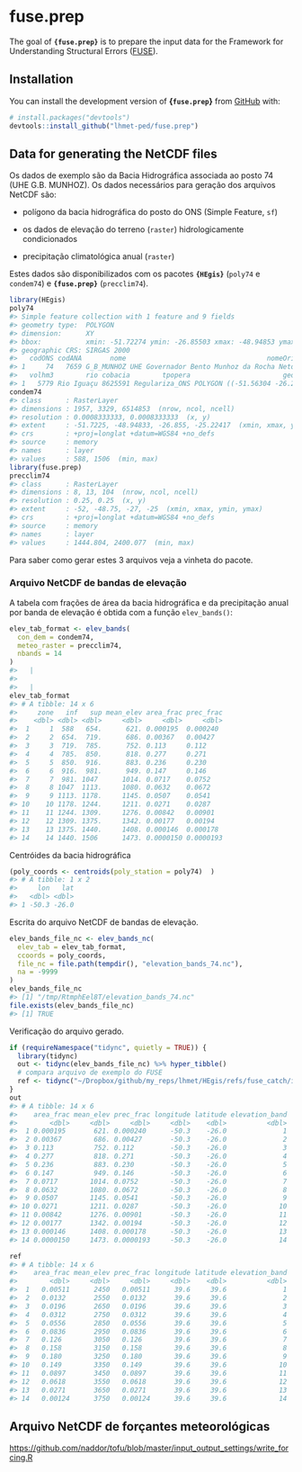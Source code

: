 
<!-- README.md is generated from README.Rmd. Please edit that file -->

# fuse.prep

<!-- badges: start -->

<!-- badges: end -->

The goal of **`{fuse.prep}`** is to prepare the input data for the
Framework for Understanding Structural Errors
([FUSE](https://naddor.github.io/fuse/)).

## Installation

You can install the development version of **{`fuse.prep`}** from
[GitHub](https://github.com/) with:

``` r
# install.packages("devtools")
devtools::install_github("lhmet-ped/fuse.prep")
```

## Data for generating the NetCDF files

Os dados de exemplo são da Bacia Hidrográfica associada ao posto 74 (UHE
G.B. MUNHOZ). Os dados necessários para geração dos arquivos NetCDF são:

  - polígono da bacia hidrográfica do posto do ONS (Simple Feature,
    `sf`)

  - os dados de elevação do terreno (`raster`) hidrologicamente
    condicionados

  - precipitação climatológica anual (`raster`)

Estes dados são disponibilizados com os pacotes **`{HEgis}`** (`poly74`
e `condem74`) e **`{fuse.prep}`** (`precclim74`).

``` r
library(HEgis)
poly74
#> Simple feature collection with 1 feature and 9 fields
#> geometry type:  POLYGON
#> dimension:      XY
#> bbox:           xmin: -51.72274 ymin: -26.85503 xmax: -48.94853 ymax: -25.22428
#> geographic CRS: SIRGAS 2000
#>   codONS codANA       nome                                   nomeOri    adkm2
#> 1     74   7659 G_B_MUNHOZ UHE Governador Bento Munhoz da Rocha Neto 30207.57
#>   volhm3        rio cobacia        tpopera                       geometry
#> 1   5779 Rio Iguaçu 8625591 Regulariza_ONS POLYGON ((-51.56304 -26.259...
condem74
#> class      : RasterLayer 
#> dimensions : 1957, 3329, 6514853  (nrow, ncol, ncell)
#> resolution : 0.0008333333, 0.0008333333  (x, y)
#> extent     : -51.7225, -48.94833, -26.855, -25.22417  (xmin, xmax, ymin, ymax)
#> crs        : +proj=longlat +datum=WGS84 +no_defs 
#> source     : memory
#> names      : layer 
#> values     : 588, 1506  (min, max)
library(fuse.prep)
precclim74
#> class      : RasterLayer 
#> dimensions : 8, 13, 104  (nrow, ncol, ncell)
#> resolution : 0.25, 0.25  (x, y)
#> extent     : -52, -48.75, -27, -25  (xmin, xmax, ymin, ymax)
#> crs        : +proj=longlat +datum=WGS84 +no_defs 
#> source     : memory
#> names      : layer 
#> values     : 1444.804, 2400.077  (min, max)
```

Para saber como gerar estes 3 arquivos veja a vinheta do pacote.

### Arquivo NetCDF de bandas de elevação

A tabela com frações de área da bacia hidrográfica e da precipitação
anual por banda de elevação é obtida com a função `elev_bands()`:

``` r
elev_tab_format <- elev_bands(
  con_dem = condem74, 
  meteo_raster = precclim74, 
  nbands = 14
)
#>   |                                                                              |                                                                      |   0%  |                                                                              |==================                                                    |  25%  |                                                                              |===================================                                   |  50%  |                                                                              |====================================================                  |  75%  |                                                                              |======================================================================| 100%
#> 
#>   |                                                                              |                                                                      |   0%  |                                                                              |===================================                                   |  50%
elev_tab_format
#> # A tibble: 14 x 6
#>     zone   inf   sup mean_elev area_frac prec_frac
#>    <dbl> <dbl> <dbl>     <dbl>     <dbl>     <dbl>
#>  1     1  588   654.      621. 0.000195  0.000240 
#>  2     2  654.  719.      686. 0.00367   0.00427  
#>  3     3  719.  785.      752. 0.113     0.112    
#>  4     4  785.  850.      818. 0.277     0.271    
#>  5     5  850.  916.      883. 0.236     0.230    
#>  6     6  916.  981.      949. 0.147     0.146    
#>  7     7  981. 1047      1014. 0.0717    0.0752   
#>  8     8 1047  1113.     1080. 0.0632    0.0672   
#>  9     9 1113. 1178.     1145. 0.0507    0.0541   
#> 10    10 1178. 1244.     1211. 0.0271    0.0287   
#> 11    11 1244. 1309.     1276. 0.00842   0.00901  
#> 12    12 1309. 1375.     1342. 0.00177   0.00194  
#> 13    13 1375. 1440.     1408. 0.000146  0.000178 
#> 14    14 1440. 1506      1473. 0.0000150 0.0000193
```

Centróides da bacia hidrográfica

``` r
(poly_coords <- centroids(poly_station = poly74)  )
#> # A tibble: 1 x 2
#>     lon   lat
#>   <dbl> <dbl>
#> 1 -50.3 -26.0
```

Escrita do arquivo NetCDF de bandas de elevação.

``` r
elev_bands_file_nc <- elev_bands_nc(
  elev_tab = elev_tab_format,
  ccoords = poly_coords,
  file_nc = file.path(tempdir(), "elevation_bands_74.nc"),
  na = -9999
)
elev_bands_file_nc
#> [1] "/tmp/RtmphEel8T/elevation_bands_74.nc"
file.exists(elev_bands_file_nc)
#> [1] TRUE
```

Verificação do arquivo gerado.

``` r
if (requireNamespace("tidync", quietly = TRUE)) {
  library(tidync)
  out <- tidync(elev_bands_file_nc) %>% hyper_tibble()
  # compara arquivo de exemplo do FUSE
  ref <- tidync("~/Dropbox/github/my_reps/lhmet/HEgis/refs/fuse_catch/input/us_09066300_elev_bands.nc") %>% hyper_tibble()
}
out
#> # A tibble: 14 x 6
#>    area_frac mean_elev prec_frac longitude latitude elevation_band
#>        <dbl>     <dbl>     <dbl>     <dbl>    <dbl>          <dbl>
#>  1 0.000195       621. 0.000240      -50.3    -26.0              1
#>  2 0.00367        686. 0.00427       -50.3    -26.0              2
#>  3 0.113          752. 0.112         -50.3    -26.0              3
#>  4 0.277          818. 0.271         -50.3    -26.0              4
#>  5 0.236          883. 0.230         -50.3    -26.0              5
#>  6 0.147          949. 0.146         -50.3    -26.0              6
#>  7 0.0717        1014. 0.0752        -50.3    -26.0              7
#>  8 0.0632        1080. 0.0672        -50.3    -26.0              8
#>  9 0.0507        1145. 0.0541        -50.3    -26.0              9
#> 10 0.0271        1211. 0.0287        -50.3    -26.0             10
#> 11 0.00842       1276. 0.00901       -50.3    -26.0             11
#> 12 0.00177       1342. 0.00194       -50.3    -26.0             12
#> 13 0.000146      1408. 0.000178      -50.3    -26.0             13
#> 14 0.0000150     1473. 0.0000193     -50.3    -26.0             14
```

``` r
ref
#> # A tibble: 14 x 6
#>    area_frac mean_elev prec_frac longitude latitude elevation_band
#>        <dbl>     <dbl>     <dbl>     <dbl>    <dbl>          <dbl>
#>  1   0.00511      2450   0.00511      39.6     39.6              1
#>  2   0.0132       2550   0.0132       39.6     39.6              2
#>  3   0.0196       2650   0.0196       39.6     39.6              3
#>  4   0.0312       2750   0.0312       39.6     39.6              4
#>  5   0.0556       2850   0.0556       39.6     39.6              5
#>  6   0.0836       2950   0.0836       39.6     39.6              6
#>  7   0.126        3050   0.126        39.6     39.6              7
#>  8   0.158        3150   0.158        39.6     39.6              8
#>  9   0.180        3250   0.180        39.6     39.6              9
#> 10   0.149        3350   0.149        39.6     39.6             10
#> 11   0.0897       3450   0.0897       39.6     39.6             11
#> 12   0.0618       3550   0.0618       39.6     39.6             12
#> 13   0.0271       3650   0.0271       39.6     39.6             13
#> 14   0.00124      3750   0.00124      39.6     39.6             14
```

## Arquivo NetCDF de forçantes meteorológicas

<https://github.com/naddor/tofu/blob/master/input_output_settings/write_forcing.R>
